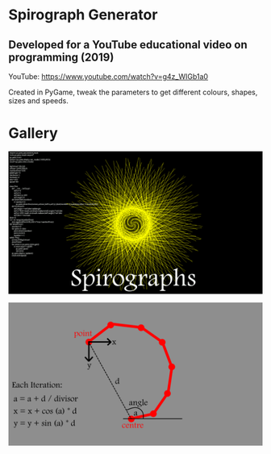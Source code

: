 # Spirograph Generator 
## Developed for a YouTube educational video on programming (2019)

YouTube: https://www.youtube.com/watch?v=g4z_WIGb1a0

Created in PyGame, tweak the parameters to get different colours, shapes, sizes and speeds.

# Gallery
![image info](thumb.png)

![image info](pic1.png)
